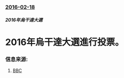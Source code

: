 ### [2016-02-18](/zh/news/2016/02/18/index.md)

##### 2016年烏干達大選
# 2016年烏干達大選進行投票。 




### 信息来源:

1. [BBC](http://www.bbc.com/news/world-africa-35601220)

